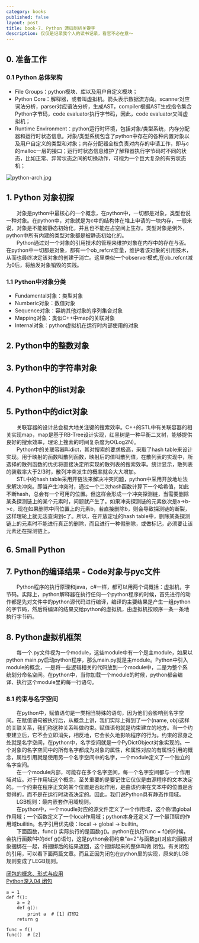 ```yaml
---
category: books
published: false
layout: post
title: book-7. Python 源码剖析关键字
description: 仅仅是记录我个人的读书记录，看官不必在意～
---
```



## 
## 0. 准备工作

### 0.1 Python 总体架构

- File Groups：python模块、库以及用户自定义模块；
- Python Core：解释器，或者叫虚拟机。箭头表示数据流方向。scanner对应词法分析，parser对应语法分析，生成AST，compiler根据AST生成指令集合Python字节码，code evaluator执行字节码，因此，code evaluator又叫虚拟机；
- Runtime Environment：python运行时环境，包括对象/类型系统，内存分配器和运行时状态信息。对象/类型系统包含了python中存在的各种内置对象以及用户自定义的类型和对象；内存分配器全权负责对内存的申请工作，即与c的malloc一层的接口；运行时状态信息维护了解释器执行字节码时不同的状态，比如正常、异常状态之间的切换动作，可视为一个巨大复杂的有穷状态机；

![python-arch.jpg](../images/python-arch.jpg)


## 1. Python 对象初探

　　对象是python中最核心的一个概念，在python中，一切都是对象，类型也说一种对象。在python中，对象就是为c中的结构体在堆上申请的一块内存，一般来说，对象是不能被静态初始化，并且也不能在占空间上生存。类型对象是例外，python中所有内建的类型对象都是被静态初始化的。   
　　Python通过对一个对象的引用技术的管理来维护对象在内存中的存在与否。在python中一切都是对象，都有一个ob_refcnt变量，维护着该对象的引用技术，从而也最终决定该对象的创建于消亡。这里类似一个observer模式,在ob_refcnt减为0后，将触发对象销毁的实践。

### 1.1 Python中对象分类

- Fundamental对象：类型对象
- Numberic对象：数值对象
- Sequence对象：容纳其他对象的序列集合对象
- Mapping对象：类似C++中map的关联对象
- Internal对象：python虚拟机在运行时内部使用的对象


## 2. Python中的整数对象

## 3. Python中的字符串对象

## 4. Python中的list对象

## 5. Python中的dict对象

　　关联容器的设计总会极大地关注键的搜索效率。C++的STL中有关联容器的相关实现map，map是基于RB-Tree设计实现，红黑树是一种平衡二叉树，能够提供良好的搜索效率，理论上搜索的时间复杂度为O(Log2N)。   
　　Python中的关联容器叫dict，其对搜索的要求极高，采取了hash table来设计实现。用于映射的函数叫散列函数，映射后的值叫散列值，在散列表的实现中，所选择的散列函数的优劣将直接决定所实现的散列表的搜索效率。统计显示，散列表的装载率大于2/3时，散列冲突发生的概率就会大大增加。    
　　STL中的hash table采用开链法来解决冲突问题，python中采用开放地址法来解决冲突。即当产生冲突时，通过一个二次hash函数计算下一个哈希值，如此不断hash，总会有一个可用的位置。但这样会形成一个冲突探测链，当需要删除某条探测链上的某个元素时，问题就产生了。如果冲突探测链的元素依次是a->b->c，现在如果删除中间位置上的元素b，若直接删除b，则会导致探测链的断裂，这样理轮上就无法查询到c了。所以，在开放定址的hash table中，删除某条探测链上的元素时不能进行真正的删除，而且进行一种假删除，或做标记，必须要让该元素还在探测链上。   

## 6. Small Python

## 7. Python的编译结果 - Code对象与pyc文件
 
　　Python程序的执行原理和java，c#一样，都可以用两个词概括：虚拟机，字节码。实际上，python解释器在执行任何一个python程序的时候，首先进行的动作都是先对文件中的python源代码进行编译，编译的主要结果是产生一组python的字节码，然后将编译的结果交给python的虚拟机，由虚拟机按顺序一条一条地执行字节码。   

## 8. Python虚拟机框架

　　每一个.py文件视为一个module，这些module中有一个是主module，如果以python main.py启动python程序，那么main.py就是主module。Python中引入module的概念，一是将一些逻辑相关的代码放到一个module中，二是为整个系统划分命名空间。在python中，当你加载一个module的时候，python都会编译、执行这个module里的每一行语句。  

### 8.1 约束与名字空间   
　　在python中，赋值语句是一类相当特殊的语句，因为他们会影响到名字空间。在赋值语句被执行后，从概念上讲，我们实际上得到了一个(name, obj)这样的关联关系，我们称这种关系叫做约束。赋值语句就是约束建立的地方。当一个约束建立后，它不会立即消失，相反地，它会长久地影响程序的行为。约束的容身之处就是名字空间，在python中，名字空间就是一个PyDictObject对象实现的。一个对象的名字空间中的所有名字都成为对象的属性，和属性对应的有属性引用的概念，属性引用就是使用另一个名字空间中的名字，一个module定义了一个独立的名字空间。     
　　在一个module内部，可能存在多个名字空间，每一个名字空间都与一个作用域对应。对于作用域这个概念，至关重要的是要记住它仅仅是由源程序的文本决定的。一个约束在程序正文的某个位置是否起作用，是由该约束在文本中的位置是否觉得的，而不是在运行时动态决定的。因此，我们说Python具有静态作用域。  
　　LGB规则：最内嵌套作用域规则。  
　　在python中，一个moudle对应的源文件定义了一个作用域，这个称谓global作用域；一个函数定义了一个local作用域；python本身还定义了一个最顶层的作用域builitin。名字引用优先级：local -> global -> builtin。   
　　下面函数，func() 实际执行的是函数g()。python在执行func = f()的时候，会执行函数f中的def g()语句，这是python会将约束"a=2"与函数g()对应的函数对象捆绑在一起，将捆绑后的结果返回，这个捆绑起来的整体叫做 闭包。有关闭包的引用，可以看下面两篇文章。而且正因为闭包在python里的实现，原来的LGB规则变成了LEGB规则。   

[闭包的概念、形式与应用](https://www.ibm.com/developerworks/cn/linux/l-cn-closure/)    
[Python深入04 闭包](http://www.cnblogs.com/vamei/archive/2012/12/15/2772451.html)

```
a = 1
def f():
    a = 2
    def g():
        print a  # [1] 打印2
    return g

func = f()
func()  # [2]
```



